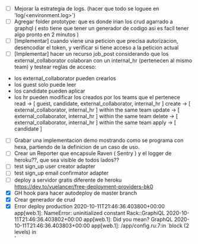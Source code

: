 - [ ] Mejorar la estrategia de logs. (hacer que todo se loguee en 'log/<environment.log>')
- [ ] Agregar folder prototype: que es donde irian los crud agarrado a graphql ( esto tiene que tener un generador de codigo asi es facil tener algo pronto en 2 minutos )
- [ ] [Implementar] cuando viene una peticion que precisa autorizacion, desencodiar el token, y verificar si tiene acceso a la peticion actual
- [ ] [Implementar] hacer un recurso job_post considerando que los external_collaborator colaboran con un internal_hr (pertenecen al mismo team)
      y testear reglas de acceso:

* los external_collaborator pueden crearlos
* los guest solo puede leer
* los candidate pueden aplicar
* los hr pueden modificar los creados por los teams que el pertenece
  read -> [ guest, candidate, external_collaborator, internal_hr ]
  create -> [ external_collaborator, internal_hr ] within the same team
  update -> [ external_collaborator, internal_hr ] within the same team
  delete -> [ external_collaborator, internal_hr ] within the same team
  apply -> [ candidate ]

- [ ] Grabar una implementacion demo mostrando como se programa con hexa, partiendo de la definicion de un caso de uso.
- [ ] Crear un Reporter que encapsule Raven ( Sentry ) y el logger de heroku??, que sea visible de todos lados??
- [ ] test sign_up user creator adapter
- [ ] test sign_up email confirmator adapter
- [ ] deploy a servidor gratis diferente de heroku https://dev.to/vuelancer/free-deployment-providers-bk0
- [X] GH hook para hacer autodeploy de master branch
- [X] Crear generador de crud
- [X] Error deploy production
      2020-10-11T21:46:36.403800+00:00 app[web.1]: NameError: uninitialized constant Rack::GraphiQL
      2020-10-11T21:46:36.403802+00:00 app[web.1]: Did you mean? GraphQL
      2020-10-11T21:46:36.403803+00:00 app[web.1]: /app/config.ru:7:in `block (2 levels) in <main>'
